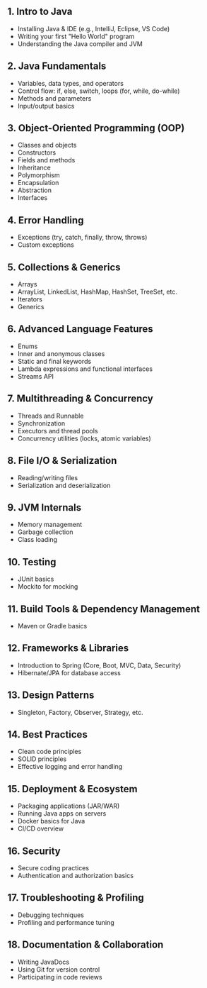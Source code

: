 ## 1. Intro to Java
- Installing Java & IDE (e.g., IntelliJ, Eclipse, VS Code)
- Writing your first "Hello World" program
- Understanding the Java compiler and JVM

## 2. Java Fundamentals
- Variables, data types, and operators
- Control flow: if, else, switch, loops (for, while, do-while)
- Methods and parameters
- Input/output basics

## 3. Object-Oriented Programming (OOP)
- Classes and objects
- Constructors
- Fields and methods
- Inheritance
- Polymorphism
- Encapsulation
- Abstraction
- Interfaces

## 4. Error Handling
- Exceptions (try, catch, finally, throw, throws)
- Custom exceptions

## 5. Collections & Generics
- Arrays
- ArrayList, LinkedList, HashMap, HashSet, TreeSet, etc.
- Iterators
- Generics

## 6. Advanced Language Features
- Enums
- Inner and anonymous classes
- Static and final keywords
- Lambda expressions and functional interfaces
- Streams API

## 7. Multithreading & Concurrency
- Threads and Runnable
- Synchronization
- Executors and thread pools
- Concurrency utilities (locks, atomic variables)

## 8. File I/O & Serialization
- Reading/writing files
- Serialization and deserialization

## 9. JVM Internals
- Memory management
- Garbage collection
- Class loading

## 10. Testing
- JUnit basics
- Mockito for mocking

## 11. Build Tools & Dependency Management
- Maven or Gradle basics

## 12. Frameworks & Libraries
- Introduction to Spring (Core, Boot, MVC, Data, Security)
- Hibernate/JPA for database access

## 13. Design Patterns
- Singleton, Factory, Observer, Strategy, etc.

## 14. Best Practices
- Clean code principles
- SOLID principles
- Effective logging and error handling

## 15. Deployment & Ecosystem
- Packaging applications (JAR/WAR)
- Running Java apps on servers
- Docker basics for Java
- CI/CD overview

## 16. Security
- Secure coding practices
- Authentication and authorization basics

## 17. Troubleshooting & Profiling
- Debugging techniques
- Profiling and performance tuning

## 18. Documentation & Collaboration
- Writing JavaDocs
- Using Git for version control
- Participating in code reviews